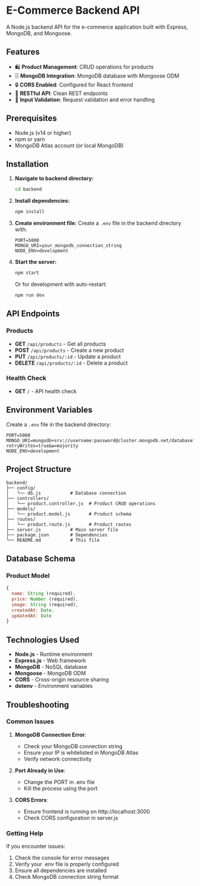 # E-Commerce Backend API

A Node.js backend API for the e-commerce application built with Express, MongoDB, and Mongoose.

## Features

- 🛍️ **Product Management**: CRUD operations for products
- 🗄️ **MongoDB Integration**: MongoDB database with Mongoose ODM
- 🔒 **CORS Enabled**: Configured for React frontend
- 🚀 **RESTful API**: Clean REST endpoints
- 📝 **Input Validation**: Request validation and error handling

## Prerequisites

- Node.js (v14 or higher)
- npm or yarn
- MongoDB Atlas account (or local MongoDB)

## Installation

1. **Navigate to backend directory:**
   ```bash
   cd backend
   ```

2. **Install dependencies:**
   ```bash
   npm install
   ```

3. **Create environment file:**
   Create a `.env` file in the backend directory with:
   ```env
   PORT=5000
   MONGO_URI=your_mongodb_connection_string
   NODE_ENV=development
   ```

4. **Start the server:**
   ```bash
   npm start
   ```
   
   Or for development with auto-restart:
   ```bash
   npm run dev
   ```

## API Endpoints

### Products

- **GET** `/api/products` - Get all products
- **POST** `/api/products` - Create a new product
- **PUT** `/api/products/:id` - Update a product
- **DELETE** `/api/products/:id` - Delete a product

### Health Check

- **GET** `/` - API health check

## Environment Variables

Create a `.env` file in the backend directory:

```env
PORT=5000
MONGO_URI=mongodb+srv://username:password@cluster.mongodb.net/database?retryWrites=true&w=majority
NODE_ENV=development
```

## Project Structure

```
backend/
├── config/
│   └── db.js           # Database connection
├── controllers/
│   └── product.controller.js  # Product CRUD operations
├── models/
│   └── product.model.js       # Product schema
├── routes/
│   └── product.route.js       # Product routes
├── server.js           # Main server file
├── package.json        # Dependencies
└── README.md           # This file
```

## Database Schema

### Product Model
```javascript
{
  name: String (required),
  price: Number (required),
  image: String (required),
  createdAt: Date,
  updatedAt: Date
}
```

## Technologies Used

- **Node.js** - Runtime environment
- **Express.js** - Web framework
- **MongoDB** - NoSQL database
- **Mongoose** - MongoDB ODM
- **CORS** - Cross-origin resource sharing
- **dotenv** - Environment variables

## Troubleshooting

### Common Issues

1. **MongoDB Connection Error**: 
   - Check your MongoDB connection string
   - Ensure your IP is whitelisted in MongoDB Atlas
   - Verify network connectivity

2. **Port Already in Use**:
   - Change the PORT in .env file
   - Kill the process using the port

3. **CORS Errors**:
   - Ensure frontend is running on http://localhost:3000
   - Check CORS configuration in server.js

### Getting Help

If you encounter issues:
1. Check the console for error messages
2. Verify your .env file is properly configured
3. Ensure all dependencies are installed
4. Check MongoDB connection string format 